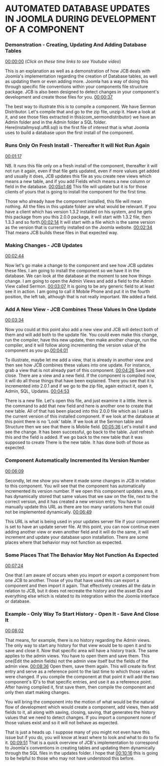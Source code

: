 # AUTOMATED DATABASE UPDATES IN JOOMLA DURING DEVELOPMENT OF A COMPONENT

### Demonstration - Creating, Updating And Adding Database Tables

[00:00:00](https://www.youtube.com/watch?v=zN2M15fzf_M&list=PLQRGFI8XZ_wtGvPQZWBfDzzlERLQgpMRE&t=00h00m00s)
(_Click on these time links to see Youtube video_)

This is an explanation as well as a demonstration of how JCB deals with Joomla's implementation regarding the creation of Database tables, as well as updating them or even adding more. Joomla has a way of doing this through specific file conventions within your components file structure package. JCB is also been designed to detect changes in your component's development and create those files for you. [00:00:37](https://www.youtube.com/watch?v=zN2M15fzf_M&list=PLQRGFI8XZ_wtGvPQZWBfDzzlERLQgpMRE&t=00h00m37s)

 The best way to illustrate this is to compile a component. We have Sermon Distributor. Let's compile that and go to the zip file, unzip it. Have a look at it, and see those files extracted in this(com_sermondistributor) we have an Admin folder and in the Admin folder a SQL folder. Here(installmysql.uft8.sql) is the first file of interest that is what Joomla uses to build a database upon the first install of the component. 

### Runs Only On Fresh Install - Thereafter It will Not Run Again

[00:01:17](https://www.youtube.com/watch?v=zN2M15fzf_M&list=PLQRGFI8XZ_wtGvPQZWBfDzzlERLQgpMRE&t=00h01m17s) 

NB. It runs this file only on a fresh install of the component, thereafter it will not run it again, even if that file gets updated, even if more values get added and usually it does, JCB updates this file as you create new views which means a new table, and if you add Fields which means a new column or field in the database. [00:0So1:46](https://www.youtube.com/watch?v=zN2M15fzf_M&list=PLQRGFI8XZ_wtGvPQZWBfDzzlERLQgpMRE&t=00h01m46s) This file will update but it is for those clients of yours that is going to install the component for the first time. 

Those who already have the component installed, this file will mean nothing. All the files in this update folder are what would be relevant. If you have a client which has version 1.3.2 installed on his system, and he gets this package from you this 2.0.0 package, it will start with 1.3.2 file, then 1.3.3 and so forth.[00:02:14](https://www.youtube.com/watch?v=zN2M15fzf_M&list=PLQRGFI8XZ_wtGvPQZWBfDzzlERLQgpMRE&t=00h02m14s) It will start with a file which is the same version as the version that is currently installed on the Joomla website. [00:02:34](https://www.youtube.com/watch?v=zN2M15fzf_M&list=PLQRGFI8XZ_wtGvPQZWBfDzzlERLQgpMRE&t=00h02m34s) That means JCB builds these files in that expected way.

### Making Changes - JCB Updates

[00:02:44](https://www.youtube.com/watch?v=zN2M15fzf_M&list=PLQRGFI8XZ_wtGvPQZWBfDzzlERLQgpMRE&t=00h02m44s)

Now let's go make a change to the component and see how JCB updates these files. I am going to install the component so we have it in the database. We can look at the database at the moment to see how things change.  I am going to open the Admin Views and add a field to the Admin View called Sermon. [00:03:07](https://www.youtube.com/watch?v=zN2M15fzf_M&list=PLQRGFI8XZ_wtGvPQZWBfDzzlERLQgpMRE&t=00h03m07s) It is going to be any generic field to at least see it in action. I am going to call it Mobile Phone and put it in the fourth position, the left tab, although that is not really important. We added a field. 

### Add A New View - JCB Combines These Values In One Update

[00:03:34](https://www.youtube.com/watch?v=zN2M15fzf_M&list=PLQRGFI8XZ_wtGvPQZWBfDzzlERLQgpMRE&t=00h03m34s) 

Now you could at this point also add a new view and JCB will detect both of them and will add both to the update file. You could even make this change, run the compiler, have this new update, then make another change, run the compiler, and it will follow along incrementing the version value of the component as you go.[00:04:01](https://www.youtube.com/watch?v=zN2M15fzf_M&list=PLQRGFI8XZ_wtGvPQZWBfDzzlERLQgpMRE&t=00h04m01s) 

 To illustrate, maybe let me add a view, that is already in another view and then see how JCB combines these values into one update. For instance, grab a view that is not already part of this component. [00:04:26](https://www.youtube.com/watch?v=zN2M15fzf_M&list=PLQRGFI8XZ_wtGvPQZWBfDzzlERLQgpMRE&t=00h04m26s) Save and close. There are a view and a new field. If the component is compiled now, it will do all those things that have been explained. There you see that it is incremented into 2.0.1 and if we go to the zip file, again extract it, open it, Admin, SQL, Updates. [00:04:53](https://www.youtube.com/watch?v=zN2M15fzf_M&list=PLQRGFI8XZ_wtGvPQZWBfDzzlERLQgpMRE&t=00h04m53s) 

There is a new file. Let's open this file, and just examine it a little. Here is the command to add that new field and here is another one to create that new table. All of that has been placed into this 2.0.0 file which as I said is the current version of this installed component. If we look at the database at this point there is no 'Look' table. If we look at the Sermon table and Structure then we see that there is Mobile field. [00:05:36](https://www.youtube.com/watch?v=zN2M15fzf_M&list=PLQRGFI8XZ_wtGvPQZWBfDzzlERLQgpMRE&t=00h05m36s)  Let's install it and see the change. It has been successful, go back to the table. Just refresh this and the field is added. If we go back to the new table that it was supposed to create There is the new table. It has done both of those as expected. 

### Component Automatically Incremented Its Version Number

[00:06:09](https://www.youtube.com/watch?v=zN2M15fzf_M&list=PLQRGFI8XZ_wtGvPQZWBfDzzlERLQgpMRE&t=00h06m09s) 

Secondly, let me show you where it made some changes in JCB in relation to this component. You will see that the component has automatically incremented its version number. If we open this component updates area, it has dynamically stored that same values that we saw on the file, next to the correct version, and it has created a new version entry. You have to manually update this URL as there are too many variations here that could not be implemented dynamically. [00:06:49](https://www.youtube.com/watch?v=zN2M15fzf_M&list=PLQRGFI8XZ_wtGvPQZWBfDzzlERLQgpMRE&t=00h06m49s)

 This URL is what is being used in your updates server file if your component is set to have an update server file. At this point, you can now continue even adding another view or even another field and it will do the same, it will increment and update your database upon installation. There are some places where that behavior may not function as expected. 

### Some Places That The Behavior May Not Function As Expected

[00:07:24](https://www.youtube.com/watch?v=zN2M15fzf_M&list=PLQRGFI8XZ_wtGvPQZWBfDzzlERLQgpMRE&t=00h07m24s)

One that I am aware of occurs when you import or export a component from one JCB to another. Those of you that have used this can export a component and then import it again. That effectively creates all the data in relation to JCB, but it does not recreate the history and the asset IDs and everything else which is related to its integration within the Joomla interface or database.

### Example - Only Way To Start History - Open It - Save And Close It

[00:08:02](https://www.youtube.com/watch?v=zN2M15fzf_M&list=PLQRGFI8XZ_wtGvPQZWBfDzzlERLQgpMRE&t=00h08m02s)

That means, for example, there is no history regarding the Admin views. The only way to start any history for that view would be to open it and to save and close it. Now that specific area will have a history track. The same applies to the admin views. You have to open them and save them. This one(Edit the admin fields) not the admin view itself but the fields of the admin view. [00:08:36](https://www.youtube.com/watch?v=zN2M15fzf_M&list=PLQRGFI8XZ_wtGvPQZWBfDzzlERLQgpMRE&t=00h08m36s) Open them, save them again. This will create its first entry and serve as a reference point to the last time to which those values were changed. If you compile the component at that point it will add the two component's ID's to that specific entries, and use it as a reference point. After having compiled it, first save them, then compile the component and only then start making changes.

 You will bring the component into the motion of what would be the natural flow of development which would create a component, add views, then add fields to it, all along with saving, closing, saving, that generates the history values that we need to detect changes. If you import a component none of those values exist and so it will not behave as expected.

 That is just a heads up. I suppose many of you might not even have this issue but if you do, you will know at least where to look and what to do to fix it. [00:09:51](https://www.youtube.com/watch?v=zN2M15fzf_M&list=PLQRGFI8XZ_wtGvPQZWBfDzzlERLQgpMRE&t=00h09m51s) That is a quick overview of JCB's implementation to correspond to Joomla's conventions in creating tables and updating them dynamically through the SQL files in the updates folder. I hope that [00:10:16](https://www.youtube.com/watch?v=zN2M15fzf_M&list=PLQRGFI8XZ_wtGvPQZWBfDzzlERLQgpMRE&t=00h10m16s) this is going to be helpful to those who may not have understood this before.